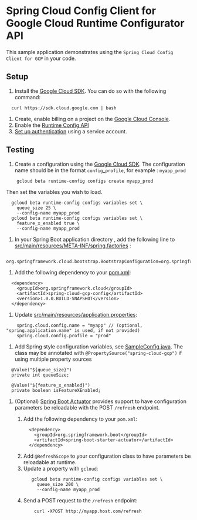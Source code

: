 # Spring Cloud Config Client for Google Cloud Runtime Configurator API

This sample application demonstrates using the `Spring Cloud Config Client for GCP` in your code.

## Setup
1. Install the [Google Cloud SDK](https://cloud.google.com/sdk/). You
  can do so with the following command:
```
  curl https://sdk.cloud.google.com | bash
```
1. Create, enable billing on a project on the [Google Cloud Console](https://console.cloud.google.com).
1. Enable the [Runtime Config API](https://console.cloud.google.com/flows/enableapi?apiid=runtimeconfig.googleapis.com)
1. [Set up authentication](https://cloud.google.com/authentication/docs) using a service account.

## Testing

1. Create a configuration using the [Google Cloud SDK](https://cloud.google.com/sdk/). The configuration name
should be in the format `config`_`profile`, for example : `myapp_prod`
```
    gcloud beta runtime-config configs create myapp_prod
```
Then set the variables you wish to load.
```
  gcloud beta runtime-config configs variables set \
    queue_size 25 \
    --config-name myapp_prod
  gcloud beta runtime-config configs variables set \
    feature_x_enabled true \
    --config-name myapp_prod
```

1. In your Spring Boot application directory ,
add the following line to [src/main/resources/META-INF/spring.factories](src/main/resources/META-INF/spring.factories) :
```
  org.springframework.cloud.bootstrap.BootstrapConfiguration=org.springframework.cloud.gcp.config.GoogleConfigPropertySourceLocator
```

1. Add the following dependency to your [pom.xml](pom.xml):
```
  <dependency>
    <groupId>org.springframework.cloud</groupId>
    <artifactId>spring-cloud-gcp-config</artifactId>
    <version>1.0.0.BUILD-SNAPSHOT</version>
  </dependency>
```

1. Update
[src/main/resources/application.properties](src/main/resources/application.properties):
```
    spring.cloud.config.name = "myapp" // (optional, "spring.application.name" is used, if not provided) 
    spring.cloud.config.profile = "prod"
```

1. Add Spring style configuration variables, see [SampleConfig.java](src/main/java/com/example/SampleConfig.java).
The class may be annotated with `@PropertySource("spring-cloud-gcp")` if using multiple property sources
```
  @Value("${queue_size}")
  private int queueSize;

  @Value("${feature_x_enabled}")
  private boolean isFeatureXEnabled;
```

1. (Optional) [Spring Boot Actuator](http://cloud.spring.io/spring-cloud-static/docs/1.0.x/spring-cloud.html#_endpoints)
 provides support to have configuration parameters be reloadable with the POST `/refresh` endpoint.
    
    1. Add the following dependency to your `pom.xml`:
        ```
          <dependency>
            <groupId>org.springframework.boot</groupId>
            <artifactId>spring-boot-starter-actuator</artifactId>
          </dependency>
        ```
    1. Add `@RefreshScope` to your configuration class to have parameters be reloadable at runtime.
    1. Update a property with `gcloud`:
        ```
           gcloud beta runtime-config configs variables set \
             queue_size 200 \
             --config-name myapp_prod
        ```
    1. Send a POST request to the `/refresh` endpoint:
       ```
           curl -XPOST http://myapp.host.com/refresh
       ```